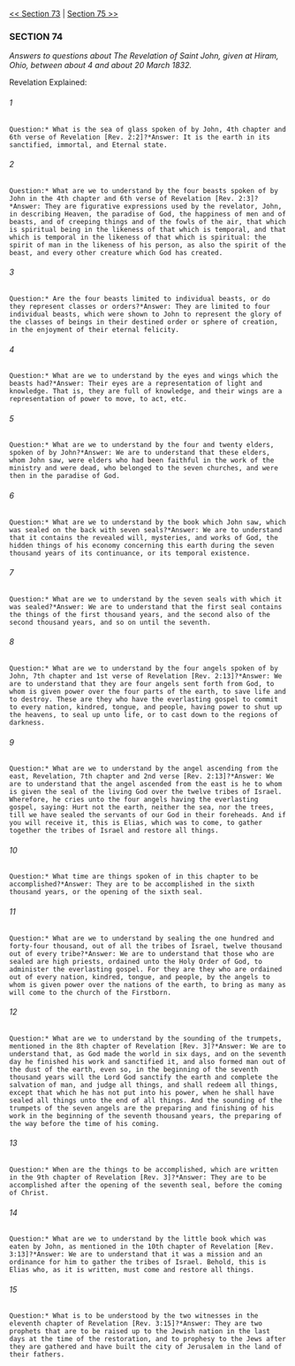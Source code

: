 [<< Section 73](Section%2073)  |  [Section 75 >>](Section%2075)

### SECTION 74

*Answers to questions about The Revelation of Saint John, given at Hiram, Ohio, between about 4 and about 20 March 1832.*

Revelation Explained:

###### 1

    Question:* What is the sea of glass spoken of by John, 4th chapter and 6th verse of Revelation [Rev. 2:2]?*Answer: It is the earth in its sanctified, immortal, and Eternal state.

###### 2

    Question:* What are we to understand by the four beasts spoken of by John in the 4th chapter and 6th verse of Revelation [Rev. 2:3]?*Answer: They are figurative expressions used by the revelator, John, in describing Heaven, the paradise of God, the happiness of men and of beasts, and of creeping things and of the fowls of the air, that which is spiritual being in the likeness of that which is temporal, and that which is temporal in the likeness of that which is spiritual: the spirit of man in the likeness of his person, as also the spirit of the beast, and every other creature which God has created.

###### 3

    Question:* Are the four beasts limited to individual beasts, or do they represent classes or orders?*Answer: They are limited to four individual beasts, which were shown to John to represent the glory of the classes of beings in their destined order or sphere of creation, in the enjoyment of their eternal felicity.

###### 4

    Question:* What are we to understand by the eyes and wings which the beasts had?*Answer: Their eyes are a representation of light and knowledge. That is, they are full of knowledge, and their wings are a representation of power to move, to act, etc.

###### 5

    Question:* What are we to understand by the four and twenty elders, spoken of by John?*Answer: We are to understand that these elders, whom John saw, were elders who had been faithful in the work of the ministry and were dead, who belonged to the seven churches, and were then in the paradise of God.

###### 6

    Question:* What are we to understand by the book which John saw, which was sealed on the back with seven seals?*Answer: We are to understand that it contains the revealed will, mysteries, and works of God, the hidden things of his economy concerning this earth during the seven thousand years of its continuance, or its temporal existence.

###### 7

    Question:* What are we to understand by the seven seals with which it was sealed?*Answer: We are to understand that the first seal contains the things of the first thousand years, and the second also of the second thousand years, and so on until the seventh.

###### 8

    Question:* What are we to understand by the four angels spoken of by John, 7th chapter and 1st verse of Revelation [Rev. 2:13]?*Answer: We are to understand that they are four angels sent forth from God, to whom is given power over the four parts of the earth, to save life and to destroy. These are they who have the everlasting gospel to commit to every nation, kindred, tongue, and people, having power to shut up the heavens, to seal up unto life, or to cast down to the regions of darkness.

###### 9

    Question:* What are we to understand by the angel ascending from the east, Revelation, 7th chapter and 2nd verse [Rev. 2:13]?*Answer: We are to understand that the angel ascended from the east is he to whom is given the seal of the living God over the twelve tribes of Israel. Wherefore, he cries unto the four angels having the everlasting gospel, saying: Hurt not the earth, neither the sea, nor the trees, till we have sealed the servants of our God in their foreheads. And if you will receive it, this is Elias, which was to come, to gather together the tribes of Israel and restore all things.

###### 10

    Question:* What time are things spoken of in this chapter to be accomplished?*Answer: They are to be accomplished in the sixth thousand years, or the opening of the sixth seal.

###### 11

    Question:* What are we to understand by sealing the one hundred and forty-four thousand, out of all the tribes of Israel, twelve thousand out of every tribe?*Answer: We are to understand that those who are sealed are high priests, ordained unto the Holy Order of God, to administer the everlasting gospel. For they are they who are ordained out of every nation, kindred, tongue, and people, by the angels to whom is given power over the nations of the earth, to bring as many as will come to the church of the Firstborn.

###### 12

    Question:* What are we to understand by the sounding of the trumpets, mentioned in the 8th chapter of Revelation [Rev. 3]?*Answer: We are to understand that, as God made the world in six days, and on the seventh day he finished his work and sanctified it, and also formed man out of the dust of the earth, even so, in the beginning of the seventh thousand years will the Lord God sanctify the earth and complete the salvation of man, and judge all things, and shall redeem all things, except that which he has not put into his power, when he shall have sealed all things unto the end of all things. And the sounding of the trumpets of the seven angels are the preparing and finishing of his work in the beginning of the seventh thousand years, the preparing of the way before the time of his coming.

###### 13

    Question:* When are the things to be accomplished, which are written in the 9th chapter of Revelation [Rev. 3]?*Answer: They are to be accomplished after the opening of the seventh seal, before the coming of Christ.

###### 14

    Question:* What are we to understand by the little book which was eaten by John, as mentioned in the 10th chapter of Revelation [Rev. 3:13]?*Answer: We are to understand that it was a mission and an ordinance for him to gather the tribes of Israel. Behold, this is Elias who, as it is written, must come and restore all things.

###### 15

    Question:* What is to be understood by the two witnesses in the eleventh chapter of Revelation [Rev. 3:15]?*Answer: They are two prophets that are to be raised up to the Jewish nation in the last days at the time of the restoration, and to prophesy to the Jews after they are gathered and have built the city of Jerusalem in the land of their fathers.